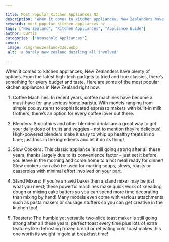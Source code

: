 ```yaml
---

title: Most Popular Kitchen Appliances Nz
description: "When it comes to kitchen appliances, New Zealanders have plenty of options. From the latest high-tech gadgets to tried and true cl...read now to learn more"
keywords: most popular kitchen appliances nz
tags: ["New Zealand", "Kitchen Appliances", "Appliance Guide"]
author: Curtis
categories: ["Household Appliances"]
cover: 
 image: /img/newzealand/336.webp
 alt: 'a barely new zealand dazzling all involved'

---
```


When it comes to kitchen appliances, New Zealanders have plenty of options. From the latest high-tech gadgets to tried and true classics, there’s something for every budget and taste. Here are some of the most popular kitchen appliances in New Zealand right now. 

1. Coffee Machines: In recent years, coffee machines have become a must-have for any serious home barista. With models ranging from simple pod systems to sophisticated espresso makers with built-in milk frothers, there’s an option for every coffee lover out there. 

2. Blenders: Smoothies and other blended drinks are a great way to get your daily dose of fruits and veggies – not to mention they’re delicious! High-powered blenders make it easy to whip up healthy treats in no time; just toss in the ingredients and let it do its thing! 

3. Slow Cookers: This classic appliance is still going strong after all these years, thanks largely due to its convenience factor – just set it before you leave in the morning and come home to a hot meal ready for dinner! Slow cookers can also be used for making soups, stews, roasts or casseroles with minimal effort involved on your part. 

4. Stand Mixers: If you’re an avid baker then a stand mixer may be just what you need; these powerful machines make quick work of kneading dough or mixing cake batters so you can spend more time decorating than mixing by hand! Many models even come with various attachments such as pasta makers or sausage stuffers so you can get creative in the kitchen too! 

5. Toasters: The humble yet versatile two-slice toast maker is still going strong after all these years; perfect toast every time plus lots of extra features like defrosting frozen bread or reheating cold toast makes this one worth its weight in gold at breakfast time!
